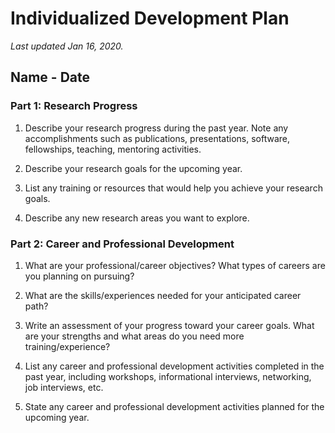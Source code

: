 # Individualized Development Plan
*Last updated Jan 16, 2020.*

## Name - Date

### Part 1: Research Progress

1. Describe your research progress during the past year. Note any accomplishments such as publications, presentations, software, fellowships, teaching, mentoring activities.  

2. Describe your research goals for the upcoming year.

3. List any training or resources that would help you achieve your research goals.

4. Describe any new research areas you want to explore.


### Part 2: Career and Professional Development 

1. What are your professional/career objectives? What types of careers are you planning on pursuing?

2. What are the skills/experiences needed for your anticipated career path?

3. Write an assessment of your progress toward your career goals. What are your strengths and what areas do you need more training/experience?

4. List any career and professional development activities completed in the past year, including workshops,
informational interviews, networking, job interviews, etc.

5. State any career and professional development activities planned for the upcoming year.

